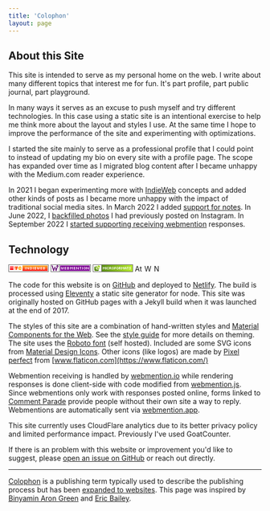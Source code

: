```yaml
---
title: 'Colophon'
layout: page
---
```


<style>
    img.badge { height: 15px; width: auto; }
</style>

## About this Site

This site is intended to serve as my personal home on the web. I write about many different topics that interest me for fun. It's part profile, part public journal, part playground.

In many ways it serves as an excuse to push myself and try different technologies.
In this case using a static site is an intentional exercise to help me think more about the layout and styles I use.
At the same time I hope to improve the performance of the site and experimenting with optimizations.

I started the site mainly to serve as a professional profile that I could point to instead of updating my bio on every site with a profile page.
The scope has expanded over time as I migrated blog content after I became unhappy with the Medium.com reader experience.

In 2021 I began experimenting more with [IndieWeb](https://indieweb.org/) concepts and added other kinds of posts as I became more unhappy with the impact of traditional social media sites. In March 2022 I added [support for notes](/posts/2022/03/30/first-note/). In June 2022, I [backfilled photos](/posts/2022/06/10/instagram-photos-import/) I had previously posted on Instagram. In September 2022 I [started supporting receiving webmention](/posts/2022/09/09/displaying-webmentions) responses.

## Technology

<a href="https://indieweb.org/" aria-label="IndieWeb"><svg width="80" height="15" class="badge" xmlns="http://www.w3.org/2000/svg" viewBox="0 0 80 15"><rect x="0" y="0" width="80" height="15" fill="white" stroke-width="2" stroke="#666" /><rect x="3" y="4" width="7" height="2" fill="#FC0D1B" /><rect x="3" y="7" width="7" height="4" fill="#FC0D1B" /><rect x="11" y="4" width="1" height="2" fill="#fc5d20" /><rect x="12" y="6" width="1" height="3" fill="#fc5d20" /><rect x="13" y="9" width="1" height="2" fill="#fc5d20" /><polygon points="13,4 19,4 19,6 18,6 18,9 17,9 17,11 15,11 15,9 14,9 14,6 13,6" fill="#fc5d20" /><polygon points="21,4 25,4 25,5 26,5 26,7 22,7 22,8 26,8 26,10 25,10 25,11 21,11 21,10 20,10 20,8 19,8 19,7 20,7 20,5 21,5" fill="#fdb02a" /><rect x="28" y="2" width="50" height="1" fill="#fda829" /><rect x="28" y="3" width="50" height="1" fill="#fd9c27" /><rect x="28" y="4" width="50" height="1" fill="#fd9025" /><rect x="28" y="5" width="50" height="1" fill="#fd8124" /><rect x="28" y="6" width="50" height="1" fill="#fd7222" /><rect x="28" y="7" width="50" height="1" fill="#fd6420" /><rect x="28" y="8" width="50" height="1" fill="#fc561f" /><rect x="28" y="9" width="50" height="1" fill="#fc481e" /><rect x="28" y="10" width="50" height="1" fill="#fc371d" /><rect x="28" y="11" width="50" height="1" fill="#fc291c" /><rect x="28" y="12" width="50" height="1" fill="#fc1c1c" /><path d="m33,5 h1 v5 h-1 z" fill="#fff" /><path d="m36,5 h1 v1 h1 v1 h1 v1 h1 v-3 h1 v5 h-1 v-1 h-1 v-1 h-1 v-1 h-1 v3 h-1 z" fill="#fff" /><path d="m43,5 h3 v1 h-2 v3 h2 v1 h-3 z" fill="#fff" /><path d="m46,6 h1 v3 h-1 z" fill="#fff" /><path d="m49,5 h1 v5 h-1 z" fill="#fff" /><path d="m52,5 h3 v1 h-2 v1 h2 v1 h-2 v1 h2 v1 h-3 z" fill="#fff" /><path d="m57,5 h1 v4 h1 v-3 h1 v3 h1 v-4 h1 v4 h-1 v1 h-1 v-1 h-1 v1 h-1 v-1 h-1 z" fill="#fff" /><path d="m64,5 h3 v1 h-2 v1 h2 v1 h-2 v1 h2 v1 h-3 z" fill="#fff" /><path d="m69,5 h3 v1 h-2 v1 h2 v1 h-2 v1 h2 v1 h-3 z" fill="#fff" /><rect x="72" y="6" width="1" height="1" fill="#fff" /><rect x="72" y="8" width="1" height="1" fill="#fff" /></svg></a>
<a href="https://indieweb.org/Webmention" aria-label="Webmention"><svg width="80" height="15" version="1.1" viewBox="0 0 80 15" xmlns="http://www.w3.org/2000/svg"><rect width="80" height="15" fill="#666" /><rect x="18" y="1" width="61" height="13" fill="#fff" /><rect x="1" y="1" width="16" height="13" fill="#fff" /><path d="m13 1v1h-1v1h-1v1h1 1v1h-1v2h-1v2h-1v-3h-1v-2h-1v2h-1v3h-1v-2h-1v-3h-1v-2h-1-1v2h1v3h1v3h1v3h1 1v-3h1v-2h1v2h1v3h1 1v-3h1v-3h1v-3h1 1v-1h-1v-1h-1v-1h-1z" fill="#610371" /><rect x="19" y="2" width="59" height="11" fill="#850e9a" /><path d="m33 5v5h3v-1h-2v-1h2v-1h-2v-1h2v-1h-3zm3 1v1h1v-1h-1zm0 2v1h1v-1h-1z" fill="#fff" /><path d="m28 5h3v1h-2v1h2v1h-2v1h2v1h-3z" fill="#fff" /><path d="m21 5h1v4h1v-3h1v3h1v-4h1v4h-1v1h-1v-1h-1v1h-1v-1h-1z" fill="#fff" /><path d="m39 5h1v1h1v1h1v-1h1v-1h1v5h-1v-3h-1v1h-1v-1h-1v3h-1z" fill="#fff" /><path d="m51 5h1v1h1v1h1v1h1v-3h1v5h-1v-1h-1v-1h-1v-1h-1v3h-1z" fill="#fff" /><path d="m58 5h3v1h-1v4h-1v-4h-1" fill="#fff" /><path d="m63 5h1v5h-1z" fill="#fff" /><path d="m67 5v1h2v-1zm2 1v3h1v-3zm0 3h-2v1h2zm-2 0v-3h-1v3z" fill="#fff" /><path d="m71 5h1v1h1v1h1v1h1v-3h1v5h-1v-1h-1v-1h-1v-1h-1v3h-1z" fill="#fff" /><path d="m46 5h3v1h-2v1h2v1h-2v1h2v1h-3z" fill="#fff" /></svg></a>
<a href="http://microformats.org/" title="Microformats"><svg width="80" height="15" xmlns="http://www.w3.org/2000/svg" viewBox="0 0 80 15"><defs><linearGradient id="greendient"><stop offset="0%" stop-color="#5c8e17" /><stop offset="100%" stop-color="#b8eb30" /></linearGradient></defs><rect x="0" y="0" width="80" height="15" fill="white" stroke-width="2" stroke="#666" /><rect x="18" y="1" width="61" height="13" fill="url('#greendient')" /><rect x="17" y="1" width="1" height="13" fill="#666" /><polygon points="4,4 6,4 6,9 7,9 7,10 12,10, 12,12 11,12 11,13 4,13 4,12 3,12 3,5 4,5" fill="#5c8d17" /><polygon points="7,3 9,3 9,6 10,6 10,7 13,7 13,9 8,9 8,8 7,8" fill="#8dc024" /><polygon points="10,2 13,2 13,3 14,3 14,6 11,6 11,5 10,5" fill="#a5d82b" /><path d="m20,5 h1 v1 h1 v1 h1 v-1 h1 v-1 h1 v5 h-1 v-3 h-1 v1 h-1 v-1 h-1 v3 h-1 z" fill="#fff" /><path d="m26,5 h1 v5 h-1 z" fill="#fff" /><path d="m29,5 h2 v1 h1 v1 h-1 v-1 h-2 v3 h2 v-1 h1 v1 h-1 v1 h-2 v-1 h-1 v-3 h1 z" fill="#fff" /><path d="m33,5 h3 v1 h-2 v1 h2 v2 h1 v1 h-1 v-1 h-1 v-1 h-1 v2 h-1 z" fill="#fff" /><rect x="36" y="6" width="1" height="1" fill="#fff" /><path d="m39,5 h2 v1 h1 v1 h-1 v-1 h-2 v3 h2 v-1 h1 v1 h-1 v1 h-2 v-1 h-1 v-3 h1 z" fill="#fff" /><rect x="41" y="7" width="1" height="1" fill="#fff" /><path d="m43,5 h3 v1 h-2 v1 h2 v1 h-2 v2 h-1 z" fill="#fff" /><path d="m48,5 h2 v1 h1 v1 h-1 v-1 h-2 v3 h2 v-1 h1 v1 h-1 v1 h-2 v-1 h-1 v-3 h1 z" fill="#fff" /><rect x="50" y="7" width="1" height="1" fill="#fff" /><path d="m52,5 h3 v1 h-2 v1 h2 v2 h1 v1 h-1 v-1 h-1 v-1 h-1 v2 h-1 z" fill="#fff" /><rect x="55" y="6" width="1" height="1" fill="#fff" /><path d="m57,5 h1 v1 h1 v1 h1 v-1 h1 v-1 h1 v5 h-1 v-3 h-1 v1 h-1 v-1 h-1 v3 h-1 z" fill="#fff" /><path d="m64,5 h2 v1 h1 v4 h-1 v-4 h-2 v4 h-1 v-4 h1 z" fill="#fff" /><rect x="64" y="7" width="2" height="1" fill="#fff" /><path d="m68,5 h3 v1 h-1 v4 h-1 v-4 h-1" fill="#fff" /><path d="m73,5 h3 v1 h-3 v1 h2 v1 h1 v1 h-1 v1 h-3 v-1 h3 v-1 h-2 v-1 h-1 v-1 h1" fill="#fff" /></svg></a>
<a href="/feed.xml"><img src="https://web.badges.world/badges/feeds/atom.png" alt="Atom" class="badge"></a>
<a href="https://archiveready.com/check?url=https://www.ciccarello.me/"><img src="https://archiveready.com/img/archiveready-badge.png" alt="Website Archivability Testing" class="badge"></a>
<a href="https://app.netlify.com/sites/mystifying-brahmagupta-67e639/deploys"><img src="https://api.netlify.com/api/v1/badges/af8cd9bd-b0a4-417f-bfa1-d11e6d8ed0f7/deploy-status" alt="Netlify Status" class="badge"></a>

The code for this website is on [GitHub](https://github.com/aciccarello/ciccarello.me) and deployed to [Netlify](https://www.netlify.com/). The build is processed using [Eleventy](11ty.dev) a static site generator for node. This site was originally hosted on GitHub pages with a Jekyll build when it was launched at the end of 2017.

The styles of this site are a combination of hand-written styles and [Material Components for the Web](https://material.io/components/). See the [style guide](/style-guide) for more details on theming.
The site uses the [Roboto font](https://fonts.google.com/specimen/Roboto#glyphs) (self hosted). Included are some SVG icons from [Material Design Icons](https://material.io/tools/icons/?style=baseline).
Other icons (like logos) are made by [Pixel perfect](https://icon54.com/) from [www.flaticon.com](https://www.flaticon.com/)

Webmention receiving is handled by [webmention.io](https://webmention.io/) while rendering responses is done client-side with code modified from [webmention.js](https://github.com/PlaidWeb/webmention.js). Since webmentions only work with responses posted online, forms linked to [Comment Parade](https://commentpara.de) provide people without their own site a way to reply. Webmentions are automatically sent via [webmention.app](https://webmention.app/).

This site currently uses CloudFlare analytics due to its better privacy policy and limited performance impact. Previously I've used GoatCounter.

If there is an problem with this website or improvement you'd like to suggest, please [open an issue on GitHub](https://github.com/aciccarello/ciccarello.me/issues) or reach out directly.

---

[Colophon](https://en.wikipedia.org/wiki/Colophon_(publishing)) is a publishing term typically used to describe the publishing process but has been [expanded to websites](https://indieweb.org/colophon). This page was inspired by [Binyamin Aron Green](https://binyam.in/colophon/) and [Eric Bailey](https://ericwbailey.design/colophon/).
